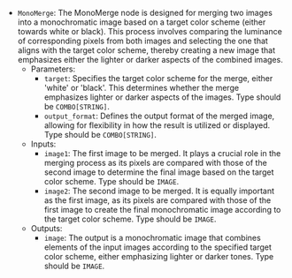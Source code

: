 - `MonoMerge`: The MonoMerge node is designed for merging two images into a monochromatic image based on a target color scheme (either towards white or black). This process involves comparing the luminance of corresponding pixels from both images and selecting the one that aligns with the target color scheme, thereby creating a new image that emphasizes either the lighter or darker aspects of the combined images.
    - Parameters:
        - `target`: Specifies the target color scheme for the merge, either 'white' or 'black'. This determines whether the merge emphasizes lighter or darker aspects of the images. Type should be `COMBO[STRING]`.
        - `output_format`: Defines the output format of the merged image, allowing for flexibility in how the result is utilized or displayed. Type should be `COMBO[STRING]`.
    - Inputs:
        - `image1`: The first image to be merged. It plays a crucial role in the merging process as its pixels are compared with those of the second image to determine the final image based on the target color scheme. Type should be `IMAGE`.
        - `image2`: The second image to be merged. It is equally important as the first image, as its pixels are compared with those of the first image to create the final monochromatic image according to the target color scheme. Type should be `IMAGE`.
    - Outputs:
        - `image`: The output is a monochromatic image that combines elements of the input images according to the specified target color scheme, either emphasizing lighter or darker tones. Type should be `IMAGE`.
